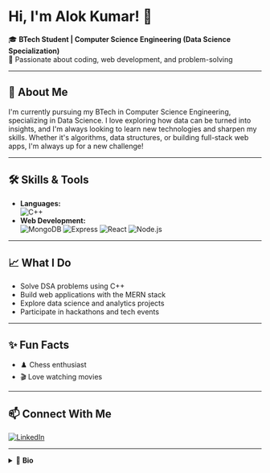 # Hi, I'm Alok Kumar! 👋

🎓 **BTech Student | Computer Science Engineering (Data Science Specialization)**  
🌱 Passionate about coding, web development, and problem-solving

---

## 🚀 About Me

I'm currently pursuing my BTech in Computer Science Engineering, specializing in Data Science. I love exploring how data can be turned into insights, and I'm always looking to learn new technologies and sharpen my skills. Whether it's algorithms, data structures, or building full-stack web apps, I'm always up for a new challenge!

---

## 🛠️ Skills & Tools

- **Languages:**  
  ![C++](https://img.shields.io/badge/C++-00599C?style=flat&logo=c%2B%2B&logoColor=white)
- **Web Development:**  
  ![MongoDB](https://img.shields.io/badge/MongoDB-47A248?style=flat&logo=mongodb&logoColor=white)
  ![Express](https://img.shields.io/badge/Express.js-000000?style=flat&logo=express&logoColor=white)
  ![React](https://img.shields.io/badge/React-61DAFB?style=flat&logo=react&logoColor=black)
  ![Node.js](https://img.shields.io/badge/Node.js-339933?style=flat&logo=node.js&logoColor=white)

---

## 📈 What I Do

- Solve DSA problems using C++
- Build web applications with the MERN stack
- Explore data science and analytics projects
- Participate in hackathons and tech events

---

## ✨ Fun Facts

- ♟️ Chess enthusiast
- 🎬 Love watching movies

---

## 📫 Connect With Me

[![LinkedIn](https://img.shields.io/badge/LinkedIn-blue?style=flat&logo=linkedin&logoColor=white)](https://www.linkedin.com/in/alok-kumar3105/)

---

<details>
  <summary>📖 <b>Bio</b></summary>
  
  Hi! I'm Alok Kumar, an enthusiastic Computer Science Engineering student specializing in Data Science. I enjoy solving complex problems, building innovative web solutions, and learning new things every day. When I'm not coding, you’ll find me playing chess or watching movies. Let's connect and create something amazing together!
</details>
